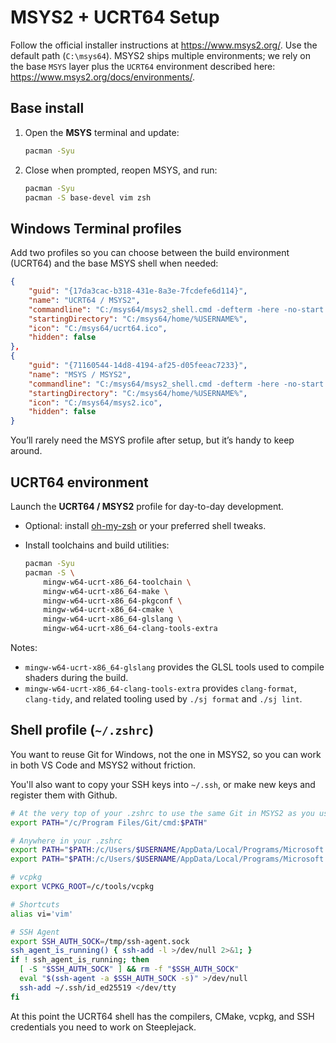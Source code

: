 # MSYS2 + UCRT64 Setup

Follow the official installer instructions at <https://www.msys2.org/>. Use the default path (`C:\msys64`). MSYS2 ships multiple environments; we rely on the base `MSYS` layer plus the `UCRT64` environment described here: <https://www.msys2.org/docs/environments/>.

## Base install

1. Open the **MSYS** terminal and update:

   ```bash
   pacman -Syu
   ```

2. Close when prompted, reopen MSYS, and run:

   ```bash
   pacman -Syu
   pacman -S base-devel vim zsh
   ```

## Windows Terminal profiles

Add two profiles so you can choose between the build environment (UCRT64) and the base MSYS shell when needed:

```json
{
    "guid": "{17da3cac-b318-431e-8a3e-7fcdefe6d114}",
    "name": "UCRT64 / MSYS2",
    "commandline": "C:/msys64/msys2_shell.cmd -defterm -here -no-start -ucrt64 -shell zsh",
    "startingDirectory": "C:/msys64/home/%USERNAME%",
    "icon": "C:/msys64/ucrt64.ico",
    "hidden": false
},
{
    "guid": "{71160544-14d8-4194-af25-d05feeac7233}",
    "name": "MSYS / MSYS2",
    "commandline": "C:/msys64/msys2_shell.cmd -defterm -here -no-start -msys",
    "startingDirectory": "C:/msys64/home/%USERNAME%",
    "icon": "C:/msys64/msys2.ico",
    "hidden": false
}
```

You’ll rarely need the MSYS profile after setup, but it’s handy to keep around.

## UCRT64 environment

Launch the **UCRT64 / MSYS2** profile for day-to-day development.

- Optional: install [oh-my-zsh](https://ohmyz.sh/) or your preferred shell tweaks.
- Install toolchains and build utilities:

  ```bash
  pacman -Syu
  pacman -S \
      mingw-w64-ucrt-x86_64-toolchain \
      mingw-w64-ucrt-x86_64-make \
      mingw-w64-ucrt-x86_64-pkgconf \
      mingw-w64-ucrt-x86_64-cmake \
      mingw-w64-ucrt-x86_64-glslang \
      mingw-w64-ucrt-x86_64-clang-tools-extra
  ```

Notes:

- `mingw-w64-ucrt-x86_64-glslang` provides the GLSL tools used to compile shaders during the build.
- `mingw-w64-ucrt-x86_64-clang-tools-extra` provides `clang-format`, `clang-tidy`, and related tooling used by `./sj format` and `./sj lint`.

## Shell profile (`~/.zshrc`)

You want to reuse Git for Windows, not the one in MSYS2, so you can work in both VS Code and MSYS2 without friction.

You'll also want to copy your SSH keys into `~/.ssh`, or make new keys and register them with Github.

```bash
# At the very top of your .zshrc to use the same Git in MSYS2 as you use in Windows
export PATH="/c/Program Files/Git/cmd:$PATH"

# Anywhere in your .zshrc
export PATH="$PATH:/c/Users/$USERNAME/AppData/Local/Programs/Microsoft VS Code Insiders/bin"
export PATH="$PATH:/c/Users/$USERNAME/AppData/Local/Programs/Microsoft VS Code/bin"

# vcpkg
export VCPKG_ROOT=/c/tools/vcpkg

# Shortcuts
alias vi='vim'

# SSH Agent
export SSH_AUTH_SOCK=/tmp/ssh-agent.sock
ssh_agent_is_running() { ssh-add -l >/dev/null 2>&1; }
if ! ssh_agent_is_running; then
  [ -S "$SSH_AUTH_SOCK" ] && rm -f "$SSH_AUTH_SOCK"
  eval "$(ssh-agent -a $SSH_AUTH_SOCK -s)" >/dev/null
  ssh-add ~/.ssh/id_ed25519 </dev/tty
fi
```

At this point the UCRT64 shell has the compilers, CMake, vcpkg, and SSH credentials you need to work on Steeplejack.
